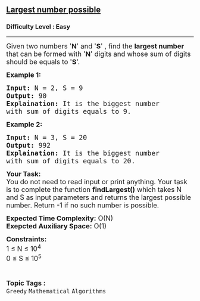 <h2><a href="https://practice.geeksforgeeks.org/problems/largest-number-possible5028/1?page=8&curated[]=1&sortBy=submissions">Largest number possible</a></h2><h3>Difficulty Level : Easy</h3><hr><div class="problems_problem_content__Xm_eO"><p><span style="font-size:18px">Given two numbers '<strong>N</strong>' and '<strong>S</strong>' , find the <strong>largest number</strong> that can be formed with '<strong>N</strong>' digits and whose sum of digits should be equals to '<strong>S</strong>'.</span></p>

<p><strong><span style="font-size:18px">Example 1:</span></strong></p>

<pre><span style="font-size:18px"><strong>Input:</strong> N = 2, S = 9
<strong>Output:</strong> 90
<strong>Explaination:</strong> It is the biggest number 
with sum of digits equals to 9.</span></pre>

<p><strong><span style="font-size:18px">Example 2:</span></strong></p>

<pre><span style="font-size:18px"><strong>Input:</strong> N = 3, S = 20
<strong>Output:</strong> 992
<strong>Explaination:</strong> It is the biggest number 
with sum of digits equals to 20.</span></pre>

<p><span style="font-size:18px"><strong>Your Task:</strong><br>
You do not need to read input or print anything. Your task is to complete the function <strong>findLargest()</strong> which takes N and S as input parameters and returns the largest possible number. Return -1 if no such number is possible.</span></p>

<p><span style="font-size:18px"><strong>Expected Time Complexity:</strong> O(N)<br>
<strong>Exepcted Auxiliary Space:</strong> O(1)</span></p>

<p><span style="font-size:18px"><strong>Constraints:</strong><br>
1 ≤ N ≤ 10<sup>4</sup><br>
0 ≤ S ≤ 10<sup>5</sup></span></p>
</div><br><p><span style=font-size:18px><strong>Topic Tags : </strong><br><code>Greedy</code>&nbsp;<code>Mathematical</code>&nbsp;<code>Algorithms</code>&nbsp;